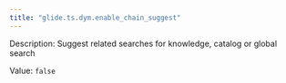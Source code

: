 ```yaml
---
title: "glide.ts.dym.enable_chain_suggest"
---
```


Description: Suggest related searches for knowledge, catalog or global search

Value: `false`